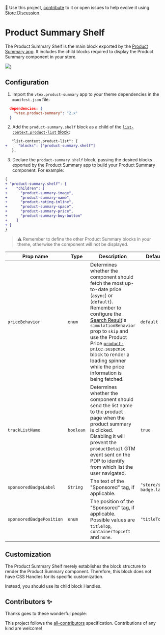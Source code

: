 📢 Use this project, [contribute](https://github.com/vtex-apps/product-summary/blob/master/docs/ProductSummaryShelf.md) to it or open issues to help evolve it using [Store Discussion](https://github.com/vtex-apps/store-discussion).

# Product Summary Shelf

The Product Summary Shelf is the main block exported by the [Product Summary app](https://developers.vtex.com/docs/guides/vtex-product-summary). It includes the child blocks required to display the Product Summary component in your store.

![](https://user-images.githubusercontent.com/40380674/96649443-7d21d480-1307-11eb-9100-534fa9e70ca6.png))

## Configuration

1. Import the `vtex.product-summary` app to your theme dependencies in the `manifest.json` file:

```json
  dependencies: {
    "vtex.product-summary": "2.x"
  }
```

2. Add the `product-summary.shelf` block as a child of the [`list-context.product-list` block](https://developers.vtex.com/docs/guides/vtex-product-summary-productsummarylist#product-list-block):

```diff
   "list-context.product-list": {
+     "blocks": ["product-summary.shelf"]
   },
```

3. Declare the `product-summary.shelf` block, passing the desired blocks exported by the Product Summary app to build your Product Summary component. For example:

```diff
{
+ "product-summary.shelf": {
+    "children": [
+      "product-summary-image",
+      "product-summary-name",
+      "product-rating-inline",
+      "product-summary-space",
+      "product-summary-price",
+      "product-summary-buy-button"
+    ]
+ }
}
```

>⚠️ Remember to define the other Product Summary blocks in your theme, otherwise the component will not be displayed.

| Prop name | Type | Description | Default value |
| - | - | - | - |
| `priceBehavior` |  `enum` | Determines whether the component should fetch the most up-to-date price (`async`) or (`default`). Remember to configure the [Search Result](https://vtex.io/docs/components/content-blocks/vtex.search-result@3.79.1/#configuration)'s `simulationBehavior` prop to `skip` and use the Product Price [`product-price-suspense`](https://github.com/vtex-apps/product-price/blob/master/docs/README.md) block to render a loading spinner while the price information is being fetched. | `default` |
| `trackListName` | `boolean` | Determines whether the component should send the list name to the product page when the product summary is clicked. Disabling it will prevent the `productDetail` GTM event sent on the PDP to identify from which list the user navigated. | `true` |
| `sponsoredBadgeLabel` | `String` | The text of the "Sponsored" tag, if applicable. | `"store/sponsored-badge.label"`| 
| `sponsoredBadgePosition` | `enum` | The position of the "Sponsored" tag, if applicable. Possible values are `titleTop`, `containerTopLeft` and `none`. | `"titleTop"`| 

## Customization

The Product Summary Shelf merely establishes the block structure to render the Product Summary component. Therefore, this block does not have CSS Handles for its specific customization.

Instead, you should use its child block Handles.

<!-- DOCS-IGNORE:start -->

## Contributors ✨

Thanks goes to these wonderful people:

<!-- ALL-CONTRIBUTORS-LIST:START - Do not remove or modify this section -->
<!-- prettier-ignore-start -->
<!-- markdownlint-disable -->
<!-- markdownlint-enable -->
<!-- prettier-ignore-end -->
<!-- ALL-CONTRIBUTORS-LIST:END -->

This project follows the [all-contributors](https://github.com/all-contributors/all-contributors) specification. Contributions of any kind are welcome!

<!-- DOCS-IGNORE:end -->


